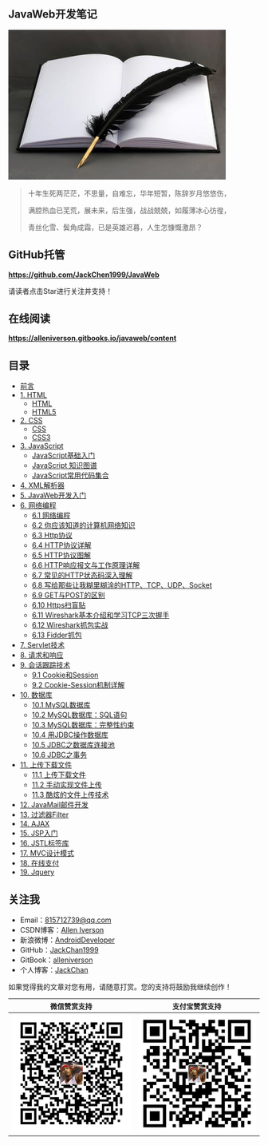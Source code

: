 ## JavaWeb开发笔记

![](assets/note.jpg)

> 十年生死两茫茫，不思量，自难忘，华年短暂，陈辞岁月悠悠伤，
>
> 满腔热血已芜荒，展未来，后生强，战战兢兢，如履薄冰心彷徨，
>
> 青丝化雪、鬓角成霜，已是英雄迟暮，人生怎慷慨激昂？

## GitHub托管

**https://github.com/JackChen1999/JavaWeb**  

请读者点击Star进行关注并支持！

## 在线阅读

**https://alleniverson.gitbooks.io/javaweb/content**

## 目录

* [前言](https://alleniverson.gitbooks.io/javaweb/content/)
* [1. HTML](https://alleniverson.gitbooks.io/javaweb/content/第1章%20HTML/)
  * [HTML](https://alleniverson.gitbooks.io/javaweb/content/第1章%20HTML/HTML.html)
  * [HTML5](https://alleniverson.gitbooks.io/javaweb/content/第1章%20HTML/HTML5.html)
* [2. CSS](https://alleniverson.gitbooks.io/javaweb/content/第2章%20CSS)
  * [CSS](https://alleniverson.gitbooks.io/javaweb/content/第2章%20CSS/CSS.html)
  * [CSS3](https://alleniverson.gitbooks.io/javaweb/content/第2章%20CSS/CSS3.html)
* [3. JavaScript](https://alleniverson.gitbooks.io/javaweb/content/第3章%20JavaScript)
  * [JavaScript基础入门](https://alleniverson.gitbooks.io/javaweb/content/第3章%20JavaScript/JavaScript.html)
  * [JavaScript 知识图谱](https://alleniverson.gitbooks.io/javaweb/content/第3章%20JavaScript/JavaScript%20知识图谱.html)
  * [JavaScript常用代码集合](https://alleniverson.gitbooks.io/javaweb/content/第3章%20JavaScript/JavaScript常用代码集合.html)
* [4. XML解析器](https://alleniverson.gitbooks.io/javaweb/content/第4章%20XML基础/XML解析器.html)
* [5. JavaWeb开发入门](https://alleniverson.gitbooks.io/javaweb/content/第5章%20Tomcat开发Web站点/JavaWeb开发入门.html)
* [6. 网络编程](https://alleniverson.gitbooks.io/javaweb/content/第6章%20Http协议)
  * [6.1 网络编程](https://alleniverson.gitbooks.io/javaweb/content/第6章%20Http协议/网络编程.html)
  * [6.2 你应该知道的计算机网络知识](https://alleniverson.gitbooks.io/javaweb/content/第6章%20Http协议/你应该知道的计算机网络知识.html)
  * [6.3 Http协议](https://alleniverson.gitbooks.io/javaweb/content/第6章%20Http协议/Http协议.html)
  * [6.4 HTTP协议详解](https://alleniverson.gitbooks.io/javaweb/content/第6章%20Http协议/HTTP协议详解.html)
  * [6.5 HTTP协议图解](https://alleniverson.gitbooks.io/javaweb/content/第6章%20Http协议/HTTP协议图解.html)
  * [6.6 HTTP响应报文与工作原理详解](https://alleniverson.gitbooks.io/javaweb/content/第6章%20Http协议/HTTP响应报文与工作原理详解.html)
  * [6.7 常见的HTTP状态码深入理解](https://alleniverson.gitbooks.io/javaweb/content/第6章%20Http协议/常见的HTTP状态码深入理解.html)
  * [6.8 写给那些让我糊里糊涂的HTTP、TCP、UDP、Socket](https://alleniverson.gitbooks.io/javaweb/content/第6章%20Http协议/写给那些让我糊里糊涂的HTTP、TCP、UDP、Socket.html)
  * [6.9 GET与POST的区别](https://alleniverson.gitbooks.io/javaweb/content/第6章%20Http协议/GET与POST的区别.html)
  * [6.10 Https扫盲贴](https://alleniverson.gitbooks.io/javaweb/content/第6章%20Http协议/Https扫盲贴.html)
  * [6.11 Wireshark基本介绍和学习TCP三次握手](https://alleniverson.gitbooks.io/javaweb/content/第6章%20Http协议/Wireshark基本介绍和学习TCP三次握手.html)
  * [6.12 Wireshark抓包实战](https://alleniverson.gitbooks.io/javaweb/content/第6章%20Http协议/Wireshark抓包实战.html)
  * [6.13 Fidder抓包](https://alleniverson.gitbooks.io/javaweb/content/第6章%20Http协议/Fidder.html)
* [7. Servlet技术](https://alleniverson.gitbooks.io/javaweb/content/第7章%20Servlet/Servlet.html)
* [8. 请求和响应](https://alleniverson.gitbooks.io/javaweb/content/第8章%20请求响应/HttpServletResponse和HttpServletRequest.html)
* [9. 会话跟踪技术](https://alleniverson.gitbooks.io/javaweb/content/第9章%20会话及其会话技术)
  * [9.1 Cookie和Session](https://alleniverson.gitbooks.io/javaweb/content/第9章%20会话及其会话技术/Cookie和Session.html)
  * [9.2 Cookie-Session机制详解](https://alleniverson.gitbooks.io/javaweb/content/第9章%20会话及其会话技术/Cookie-Session机制详解.html)
* [10. 数据库](https://alleniverson.gitbooks.io/javaweb/content/第10章%20MySQL)
  * [10.1 MySQL数据库](https://alleniverson.gitbooks.io/javaweb/content/第10章%20MySQL/MySQL数据库.html)
  * [10.2 MySQL数据库：SQL语句](https://alleniverson.gitbooks.io/javaweb/content/第10章%20MySQL/MySQL数据库：SQL语句.html)
  * [10.3 MySQL数据库：完整性约束](https://alleniverson.gitbooks.io/javaweb/content/第10章%20MySQL/MySQL数据库：完整性约束.html)
  * [10.4 用JDBC操作数据库](https://alleniverson.gitbooks.io/javaweb/content/第11章%20JDBC/用JDBC操作数据库.html)
  * [10.5 JDBC之数据库连接池](https://alleniverson.gitbooks.io/javaweb/content/第11章%20JDBC/JDBC之数据库连接池.html)
  * [10.6 JDBC之事务](https://alleniverson.gitbooks.io/javaweb/content/第11章%20JDBC/JDBC之事务.html)
* [11. 上传下载文件](https://alleniverson.gitbooks.io/javaweb/content/第12章%20上传下载)
  * [11.1 上传下载文件](https://alleniverson.gitbooks.io/javaweb/content/第12章%20上传下载/上传下载文件.html)
  * [11.2 手动实现文件上传](https://alleniverson.gitbooks.io/javaweb/content/第12章%20上传下载/Upload.html)
  * [11.3 酷炫的文件上传技术](https://alleniverson.gitbooks.io/javaweb/content/第12章%20上传下载/酷炫的文件上传技术.html)
* [12. JavaMail邮件开发](https://alleniverson.gitbooks.io/javaweb/content/第13章%20邮件开发/JavaMail.html)
* [13. 过滤器Filter](https://alleniverson.gitbooks.io/javaweb/content/第14章%20过滤器/过滤器Filter.html)
* [14. AJAX](https://alleniverson.gitbooks.io/javaweb/content/第15章%20AJAX/AJAX.html)
* [15. JSP入门](https://alleniverson.gitbooks.io/javaweb/content/第16章%20JSP/JSP入门.html)
* [16. JSTL标签库](https://alleniverson.gitbooks.io/javaweb/content/第17章%20JavaWeb开发/JSTL标签库.html)
* [17. MVC设计模式](https://alleniverson.gitbooks.io/javaweb/content/第17章%20JavaWeb开发/MVC设计模式.html)
* [18. 在线支付](https://alleniverson.gitbooks.io/javaweb/content/第17章%20JavaWeb开发/在线支付.html)
* [19. Jquery](https://alleniverson.gitbooks.io/javaweb/content/第17章%20JavaWeb开发/Jquery.html)

## 关注我

- Email：<815712739@qq.com>
- CSDN博客：[Allen Iverson](http://blog.csdn.net/axi295309066)
- 新浪微博：[AndroidDeveloper](http://weibo.com/u/1848214604?topnav=1&wvr=6&topsug=1&is_all=1)
- GitHub：[JackChan1999](https://github.com/JackChan1999)
- GitBook：[alleniverson](https://www.gitbook.com/@alleniverson)
- 个人博客：[JackChan](https://jackchan1999.github.io/)

如果觉得我的文章对您有用，请随意打赏。您的支持将鼓励我继续创作！

|                  微信赞赏支持                  |                 支付宝赞赏支持                  |
| :--------------------------------------: | :--------------------------------------: |
| <img src="assets/weixin.png" width="300" /> | <img src="assets/支付宝.jpg" width="300" /> |
